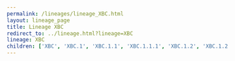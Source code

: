 ```yaml
---
permalink: /lineages/lineage_XBC.html
layout: lineage_page
title: Lineage XBC
redirect_to: ../lineage.html?lineage=XBC
lineage: XBC
children: ['XBC', 'XBC.1', 'XBC.1.1', 'XBC.1.1.1', 'XBC.1.2', 'XBC.1.2.1', 'XBC.1.3', 'XBC.1.4', 'XBC.1.5', 'XBC.1.6', 'XBC.2', 'XBC.2.1']
---
```


